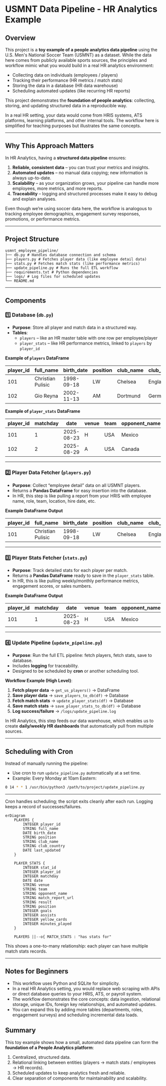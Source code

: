 # USMNT Data Pipeline - HR Analytics Example

## Overview

This project is a **toy example of a people analytics data pipeline** using the U.S. Men's National Soccer Team (USMNT) as a dataset. While the data here comes from publicly available sports sources, the principles and workflow mimic what you would build in a real HR analytics environment:

- Collecting data on individuals (employees / players)  
- Tracking their performance (HR metrics / match stats)  
- Storing the data in a database (HR data warehouse)  
- Scheduling automated updates (like recurring HR reports)

This project demonstrates the **foundation of people analytics**: collecting, storing, and updating structured data in a reproducible way.  

In a real HR setting, your data would come from HRIS systems, ATS platforms, learning platforms, and other internal tools. The workflow here is simplified for teaching purposes but illustrates the same concepts.

---

## Why This Approach Matters

In HR Analytics, having a **structured data pipeline** ensures:

1. **Reliable, consistent data** – you can trust your metrics and insights.  
2. **Automated updates** – no manual data copying; new information is always up-to-date.  
3. **Scalability** – as your organization grows, your pipeline can handle more employees, more metrics, and more reports.  
4. **Traceability** – logging and structured processes make it easy to debug and explain analyses.  

Even though we’re using soccer data here, the workflow is analogous to tracking employee demographics, engagement survey responses, promotions, or performance metrics.

---

## Project Structure
```
usmnt_employee_pipeline/
├── db.py # Handles database connection and schema
├── players.py # Fetches player data (like employee detail data)
├── stats.py # Fetches match stats (like performance metrics)
├── update_pipeline.py # Runs the full ETL workflow
├── requirements.txt # Python dependencies
├── logs/ # Log files for scheduled updates
└── README.md
```

---

## Components

### 1️⃣ Database (`db.py`)

- **Purpose**: Store all player and match data in a structured way.
- **Tables**:
  - `players` – like an HR master table with one row per employee/player
  - `player_stats` – like HR performance metrics, linked to `players` by `player_id`
  
**Example of `players` DataFrame**

| player_id | full_name        | birth_date | position | club_name | club_country | last_updated |
|-----------|-----------------|------------|----------|-----------|--------------|--------------|
| 101       | Christian Pulisic | 1998-09-18 | LW       | Chelsea   | England      | 2025-09-06   |
| 102       | Gio Reyna       | 2002-11-13 | AM       | Dortmund  | Germany      | 2025-09-06   |

**Example of `player_stats` DataFrame**

| player_id | matchday | date      | venue | team | opponent_name | match_report_url           | result | position | goals | assists | yellow_cards | minutes_played |
|-----------|----------|-----------|-------|------|---------------|---------------------------|--------|----------|-------|--------|--------------|----------------|
| 101       | 1        | 2025-08-23| H     | USA  | Mexico        | /usa_mexico/index/12345   | 2:1    | CF       | 1     | 0      | 0            | 90             |
| 102       | 2        | 2025-08-29| A     | USA  | Canada        | /usa_canada/index/12346   | 0:2    | AM       | 0     | 1      | 0            | 13             |

---

### 2️⃣ Player Data Fetcher (`players.py`)

- **Purpose**: Collect “employee detail” data on all USMNT players.  
- Returns a **Pandas DataFrame** for easy insertion into the database.  
- In HR, this step is like pulling a report from your HRIS with employee name, role, team, location, hire date, etc.  

**Example DataFrame Output**

| player_id | full_name | birth_date | position | club_name | club_country | last_updated |
|-----------|-----------|------------|----------|-----------|--------------|--------------|
| 101       | Christian Pulisic | 1998-09-18 | LW | Chelsea | England | 2025-09-06 |

---

### 3️⃣ Player Stats Fetcher (`stats.py`)

- **Purpose**: Track detailed stats for each player per match.  
- Returns a **Pandas DataFrame** ready to save in the `player_stats` table.  
- In HR, this is like pulling weekly/monthly performance metrics, engagement scores, or sales numbers.  

**Example DataFrame Output**

| player_id | matchday | date | venue | team | opponent_name | match_report_url | result | position | goals | assists | yellow_cards | minutes_played |
|-----------|---------|------|-------|------|---------------|-----------------|--------|----------|-------|--------|--------------|----------------|
| 101       | 1       | 2025-08-23 | H | USA | Mexico | /usa_mexico/index/12345 | 2:1 | CF | 1 | 0 | 0 | 90 |

---

### 4️⃣ Update Pipeline (`update_pipeline.py`)

- **Purpose**: Run the full ETL pipeline: fetch players, fetch stats, save to database.  
- Includes **logging** for traceability.
- Designed to be scheduled by **cron** or another scheduling tool.

**Workflow Example (High Level)**:

1. **Fetch player data** → `get_us_players()` → DataFrame  
2. **Save player data** → `save_players_to_db(df)` → Database  
3. **Fetch match stats** → `update_player_stats(df)` → Database   
4. **Save match stats** → `save_player_stats_to_db(df)` → Database  
5. **Log success/failure** → `/logs/update_pipeline.log`  

In HR Analytics, this step feeds our data warehouse, which enables us to create **daily/weekly HR dashboards** that automatically pull from multiple sources.

---

## Scheduling with Cron

Instead of manually running the pipeline:

- Use cron to run `update_pipeline.py` automatically at a set time.  
- Example: Every Monday at 10am Eastern:

```bash
0 14 * * 1 /usr/bin/python3 /path/to/project/update_pipeline.py
```

---


Cron handles scheduling; the script exits cleanly after each run. Logging keeps a record of successes/failures.

```mermaid
erDiagram
    PLAYERS {
        INTEGER player_id
        STRING full_name
        DATE birth_date
        STRING position
        STRING club_name
        STRING club_country
        DATE last_updated
    }
    
    PLAYER_STATS {
        INTEGER stat_id
        INTEGER player_id
        INTEGER matchday
        DATE date
        STRING venue
        STRING team
        STRING opponent_name
        STRING match_report_url
        STRING result
        STRING position
        INTEGER goals
        INTEGER assists
        INTEGER yellow_cards
        INTEGER minutes_played
    }

    PLAYERS ||--o{ MATCH_STATS : "has stats for"
```

This shows a one-to-many relationship: each player can have multiple match stats records.

---


## Notes for Beginners

- This workflow uses Python and SQLite for simplicity.
- In a real HR Analytics setting, you would replace web scraping with APIs or direct database queries to your HRIS, ATS, or payroll system.
- The workflow demonstrates the core concepts: data ingestion, relational storage, unique IDs, foreign key relationships, and automated updates.
- You can expand this by adding more tables (departments, roles, engagement surveys) and scheduling incremental data loads.

## Summary

This toy example shows how a small, automated data pipeline can form the **foundation of a People Analytics platform**:

1. Centralized, structured data.
2. Relational linking between entities (players → match stats / employees → HR records).
3. Scheduled updates to keep analytics fresh and reliable.
4. Clear separation of components for maintainability and scalability.
